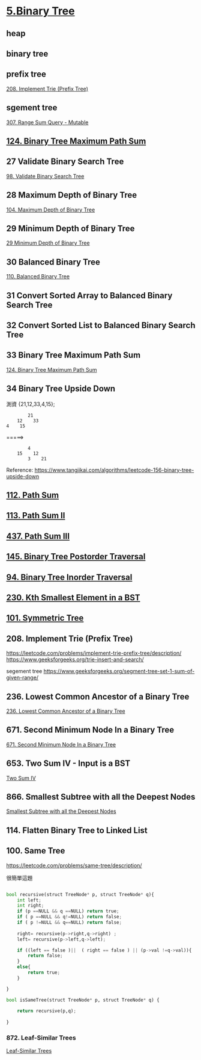 # [5.Binary Tree](/binaryTree.md)



## heap
## binary tree


## prefix tree
[208. Implement Trie (Prefix Tree)](/questions/ImplementTrie.md)

## sgement tree

[307. Range Sum Query - Mutable](/questions/RangeSumQuery-Mutable.md)


## [124. Binary Tree Maximum Path Sum](/questions/BinaryTreeMaximumPathSum.md)

## 27 Validate Binary Search Tree

[98. Validate Binary Search Tree](/questions/ValidateBinarySearchTree.md)


## 28 Maximum Depth of Binary Tree
[104. Maximum Depth of Binary Tree](/questions/MinMaxDepthofBinaryTree.md)


## 29 Minimum Depth of Binary Tree
[29 Minimum Depth of Binary Tree](/questions/MinMaxDepthofBinaryTree.md)

## 30 Balanced Binary Tree

[110. Balanced Binary Tree](/questions/BalancedBinaryTree.md)


## 31 Convert Sorted Array to Balanced Binary Search Tree



## 32 Convert Sorted List to Balanced Binary Search Tree

## 33 Binary Tree Maximum Path Sum
[124. Binary Tree Maximum Path Sum](/questions/BinaryTreeMaximumPathSum.md)

## 34 Binary Tree Upside Down
測資 {21,12,33,4,15}; 
    
            21
        12    33
    4    15        

=====>

            4
        15    12
            3    21
    

Reference:
https://www.tangjikai.com/algorithms/leetcode-156-binary-tree-upside-down


## [112. Path Sum](/questions/PathSum.md)

## [113. Path Sum II](/questions/PathSum.md)
## [437. Path Sum III](/questions/PathSum.md)



## [145. Binary Tree Postorder Traversal](/questions/TreeTraversal.md)
## [94. Binary Tree Inorder Traversal](/questions/TreeTraversal.md)
## [230. Kth Smallest Element in a BST](/questions/TreeTraversal.md)

## [101. Symmetric Tree](/questions/SymmetricTree.md)

## 208. Implement Trie (Prefix Tree)
https://leetcode.com/problems/implement-trie-prefix-tree/description/
https://www.geeksforgeeks.org/trie-insert-and-search/


segement tree
https://www.geeksforgeeks.org/segment-tree-set-1-sum-of-given-range/

## 236. Lowest Common Ancestor of a Binary Tree
[236. Lowest Common Ancestor of a Binary Tree](/questions/LowestCommonAncestorofaBinaryTree.md)


## 671. Second Minimum Node In a Binary Tree
[671. Second Minimum Node In a Binary Tree](/questions/SecondMinimumNodeInaBinaryTree.md)

## 653. Two Sum IV - Input is a BST
[Two Sum IV](/questions/TwoSumIV.md)


## 866. Smallest Subtree with all the Deepest Nodes
[Smallest Subtree with all the Deepest Nodes](/questions/SmallestSubtreewithalltheDeepestNodes.md)


## 114. Flatten Binary Tree to Linked List


## 100. Same Tree

https://leetcode.com/problems/same-tree/description/

很簡單這題

```python

bool recursive(struct TreeNode* p, struct TreeNode* q){
    int left;
    int right;
    if (p ==NULL && q ==NULL) return true;
    if ( p ==NULL && q!=NULL) return false;
    if ( p !=NULL && q==NULL) return false;
    
    right= recursive(p->right,q->right) ;
    left= recursive(p->left,q->left);

    if ((left == false )||  ( right == false ) || (p->val !=q->val)){
        return false;
    }
    else{
        return true;
    }

}

bool isSameTree(struct TreeNode* p, struct TreeNode* q) {
    
    return recursive(p,q);
    
}
```


### 872. Leaf-Similar Trees
[Leaf-Similar Trees](/questions/Leaf-SimilarTrees.md)